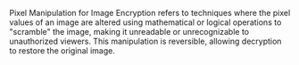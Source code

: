 Pixel Manipulation for Image Encryption refers to techniques where the pixel values of an image are altered using mathematical or logical operations to "scramble" the image, making it unreadable or unrecognizable to unauthorized viewers. This manipulation is reversible, allowing decryption to restore the original image.
